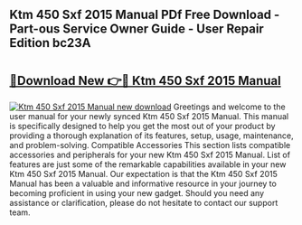 ## Ktm 450 Sxf 2015 Manual PDf Free Download - Part-ous Service Owner Guide - User Repair Edition bc23A

# <h2><a href="http://bc63398.oget.top/?id=Ktm+450+Sxf+2015+Manual">🔗Download New 👉🔴 Ktm 450 Sxf 2015 Manual</a></h2>

[![Ktm 450 Sxf 2015 Manual new download](https://i.imgur.com/5g1atiW.png)](http://bc63398.oget.top/?id=Ktm+450+Sxf+2015+Manual)
Greetings and welcome to the user manual for your newly synced Ktm 450 Sxf 2015 Manual. This manual is specifically designed to help you get the most out of your product by providing a thorough explanation of its features, setup, usage, maintenance, and problem-solving. Compatible Accessories This section lists compatible accessories and peripherals for your new Ktm 450 Sxf 2015 Manual. List of features are just some of the remarkable capabilities available in your new Ktm 450 Sxf 2015 Manual. Our expectation is that the Ktm 450 Sxf 2015 Manual has been a valuable and informative resource in your journey to becoming proficient in using your new gadget. Should you need any assistance or clarification, please do not hesitate to contact our support team.
